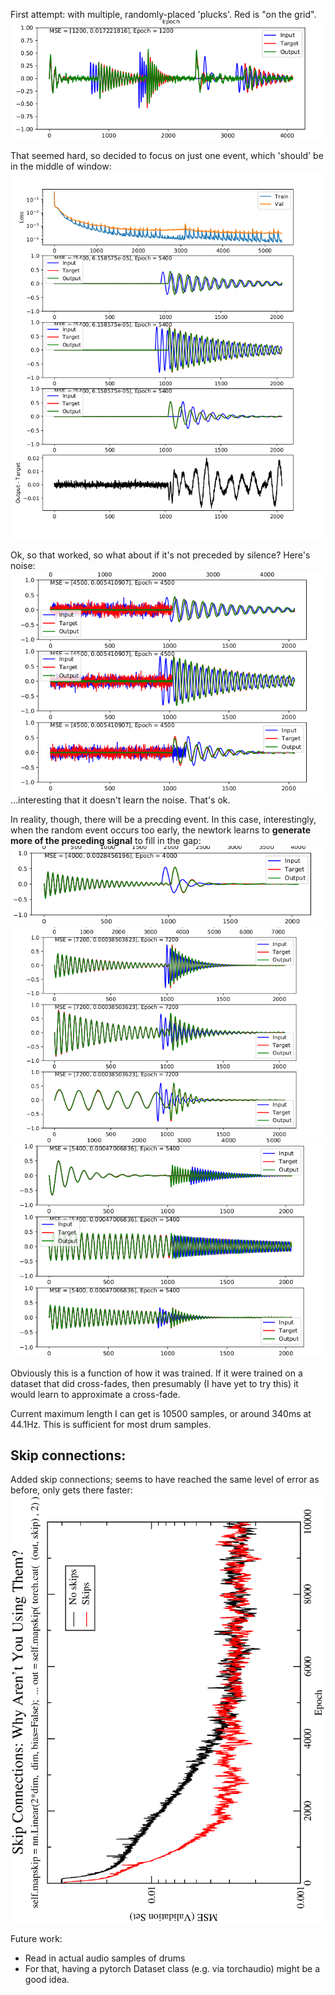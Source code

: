 First attempt: with multiple, randomly-placed 'plucks'.  Red is "on the grid".
![image1](../../images/TimeAlignPic1_many_plusminus.png)


That seemed hard, so decided to focus on just one event, which 'should' be in the middle of window:
![image](../../images/TimeAlignPic2_single_random_silence.png)


Ok, so that worked, so what about if it's not preceded by silence?  Here's noise:
![image](../../images/TimeAlignPic2_single_random_noisered.png)
...interesting that it doesn't learn the noise.  That's ok.


In reality, though, there will be a precding event.  In this case, interestingly, when the random event occurs too early, the newtork learns to **generate more of the preceding signal** to fill in the gap:
![image](../../images/TimeAlign_generatemissing.png)
![image](../../images/TimeAlign_generatemissing2.png)	
![image](../../images/TimeAlignanotherexample.png)

Obviously this is a function of how it was trained.  If it were trained on a dataset that did cross-fades, then presumably (I have yet to try this) it would learn to approximate a cross-fade.

Current maximum length I can get is 10500 samples, or around 340ms at 44.1Hz.  This is sufficient for most drum samples.  


## Skip connections:

Added skip connections; seems to have reached the same level of error as before, only gets there faster:
![image](loss_skips.png)


Future work:

- Read in actual audio samples of drums
- For that, having a pytorch Dataset class (e.g. via torchaudio) might be a good idea. 
